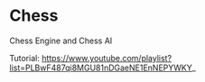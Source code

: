 # Chess
Chess Engine and Chess AI

Tutorial: https://www.youtube.com/playlist?list=PLBwF487qi8MGU81nDGaeNE1EnNEPYWKY_
